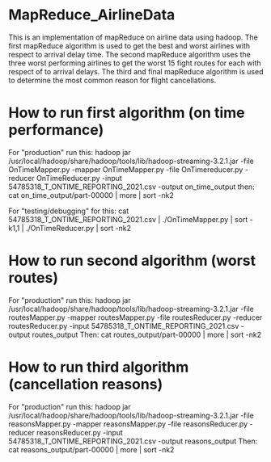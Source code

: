 # MapReduce_AirlineData
This is an implementation of mapReduce on airline data using hadoop. The first mapReduce algorithm is used to get the best and worst airlines with respect to arrival delay time. The second mapReduce algorithm uses the three worst performing airlines to get the worst 15 fight routes for each with respect of to arrival delays. The third and final mapReduce algorithm is used to determine the most common reason for flight cancellations.

# How to run first algorithm (on time performance)
For "production" run this:
hadoop jar /usr/local/hadoop/share/hadoop/tools/lib/hadoop-streaming-3.2.1.jar -file OnTimeMapper.py -mapper OnTimeMapper.py -file OnTimereducer.py -reducer OnTimeReducer.py -input 54785318_T_ONTIME_REPORTING_2021.csv -output on_time_output
then:
cat on_time_output/part-00000 | more | sort -nk2

For "testing/debugging" for this:
cat 54785318_T_ONTIME_REPORTING_2021.csv | ./OnTimeMapper.py | sort -k1,1 | ./OnTimeReducer.py | sort -nk2

# How to run second algorithm (worst routes)
For "production" run this:
hadoop jar /usr/local/hadoop/share/hadoop/tools/lib/hadoop-streaming-3.2.1.jar -file routesMapper.py -mapper routesMapper.py -file routesReducer.py -reducer routesReducer.py -input 54785318_T_ONTIME_REPORTING_2021.csv -output routes_output
Then:
cat routes_output/part-00000 | more | sort -nk2

# How to run third algorithm (cancellation reasons)
For "production" run this:
hadoop jar /usr/local/hadoop/share/hadoop/tools/lib/hadoop-streaming-3.2.1.jar -file reasonsMapper.py -mapper reasonsMapper.py -file reasonsReducer.py -reducer reasonsReducer.py -input 54785318_T_ONTIME_REPORTING_2021.csv -output reasons_output
Then:
cat reasons_output/part-00000 | more | sort -nk2
